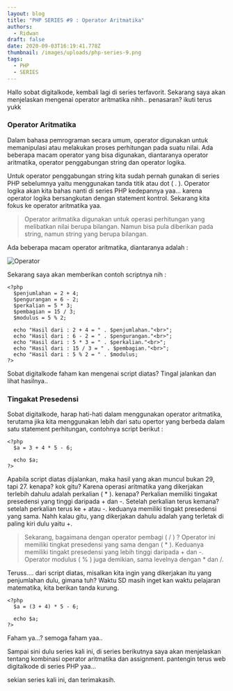```yaml
---
layout: blog
title: "PHP SERIES #9 : Operator Aritmatika"
authors:
  - Ridwan
draft: false
date: 2020-09-03T16:19:41.778Z
thumbnail: /images/uploads/php-series-9.png
tags:
  - PHP
  - SERIES
---
```

Hallo sobat digitalkode, kembali lagi di series terfavorit. Sekarang saya akan menjelaskan mengenai operator aritmatika nihh.. penasaran? ikuti terus yukk

### Operator Aritmatika

Dalam bahasa pemrograman secara umum, operator digunakan untuk memanipulasi atau melakukan proses perhitungan pada suatu nilai. Ada beberapa macam operator yang bisa digunakan, diantaranya operator aritmatika, operator penggabungan string dan operator logika.

Untuk operator penggabungan string kita sudah pernah gunakan di series PHP sebelumnya yaitu menggunakan tanda titik atau dot ( . ). Operator logika akan kita bahas nanti di series PHP kedepannya yaa... karena operator logika bersangkutan dengan statement kontrol. Sekarang kita fokus ke operator aritmatika yaa.

> Operator aritmatika digunakan untuk operasi perhitungan yang melibatkan nilai berupa bilangan. Namun bisa pula diberikan pada string, namun string yang berupa bilangan.

Ada beberapa macam operator aritmatika, diantaranya adalah :

![](/images/uploads/operator.png "Operator")

Sekarang saya akan memberikan contoh scriptnya nih :

```
<?php
  $penjumlahan = 2 + 4;
  $pengurangan = 6 - 2;
  $perkalian = 5 * 3;
  $pembagian = 15 / 3;
  $modulus = 5 % 2;
  
  echo "Hasil dari : 2 + 4 = " . $penjumlahan."<br>";
  echo "Hasil dari : 6 - 2 = " . $pengurangan."<br>";
  echo "Hasil dari : 5 * 3 = " . $perkalian."<br>";
  echo "Hasil dari : 15 / 3 = " . $pembagian."<br>";
  echo "Hasil dari : 5 % 2 = " . $modulus;
?>
```

Sobat digitalkode faham kan mengenai script diatas? Tingal jalankan dan lihat hasilnya..

### Tingakat Presedensi

Sobat digitalkode, harap hati-hati dalam menggunakan operator aritmatika, terutama jika kita menggunakan lebih dari satu opertor yang berbeda dalam satu statement perhitungan, contohnya script berikut :

```
<?php
  $a = 3 + 4 * 5 - 6;
  
  echo $a;
?>
```

Apabila script diatas dijalankan, maka hasil yang akan muncul bukan 29, tapi 27. kenapa? kok gitu? Karena operasi aritmatika yang dikerjakan terlebih dahulu adalah perkalian ( * ). kenapa? Perkalian memiliki tingakat presedensi yang tinggi daripada + dan -. Setelah perkalian terus kemana? setelah perkalian terus ke + atau -. keduanya memiliki tingakt presedensi yang sama. Nahh kalau gitu, yang dikerjakan dahulu adalah yang terletak di paling kiri dulu yaitu +.

> Sekarang, bagaimana dengan operator pembagi ( / ) ? Operator ini memiliki tingkat presedensi yang sama dengan ( \* ). Keduanya memiliki tingakt presedensi yang lebih tinggi daripada + dan -. Operator modulus ( % ) juga demikian, sama levelnya dengan \* dan /.

Teruss.... dari script diatas, misalkan kita ingin yang dikerjakan itu yang penjumlahan dulu, gimana tuh? Waktu SD masih inget kan waktu pelajaran matematika, kita berikan tanda kurung.

```
<?php
  $a = (3 + 4) * 5 - 6;
  
  echo $a;
?>
```

Faham ya...? semoga faham yaa..

Sampai sini dulu series kali ini, di series berikutnya saya akan menjelaskan tentang kombinasi operator aritmatika dan assignment. pantengin terus web digitalkode di series PHP yaa...

sekian series kali ini, dan terimakasih.